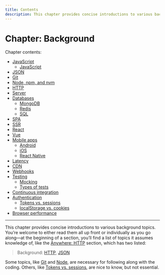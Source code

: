 ```yaml
---
title: Contents
description: This chapter provides concise introductions to various background topics.
---
```


# Chapter: Background

Chapter contents:

* [JavaScript](javascript.md)
  * [JavaScript](javascript.md#classes)
* [JSON](json.md)
* [Git](git.md)
* [Node, npm, and nvm](node-npm-and-nvm.md)
* [HTTP](http.md)
* [Server](server.md)
* [Databases](databases.md)
  * [MongoDB](databases.md#mongodb)
  * [Redis](databases.md#redis)
  * [SQL](databases.md#sql)
* [SPA](spa.md)
* [SSR](ssr.md)
* [React](react.md)
* [Vue](vue.md)
* [Mobile apps](mobile-apps.md)
  * [Android](mobile-apps.md#android)
  * [iOS](mobile-apps.md#ios)
  * [React Native](mobile-apps.md#react-native)
* [Latency](latency.md)
* [CDN](cdn.md)
* [Webhooks](webhooks.md)
* [Testing](testing.md)
  * [Mocking](testing.md#mocking)
  * [Types of tests](testing.md#types-of-tests)
* [Continuous integration](continuous-integration.md)
* [Authentication](authentication.md)
  * [Tokens vs. sessions](authentication.md#tokens-vs-sessions)
  * [localStorage vs. cookies](authentication.md#localstorage-vs-cookies)
* [Browser performance](browser-performance.md)

---

This chapter provides concise introductions to various background topics. You’re welcome to either read them all up front or individually as you go along—at the beginning of a section, you’ll find a list of topics it assumes knowledge of, like the [Anywhere: HTTP](../client/#anywhere-http) section, which has two listed:

> Background: [HTTP](http.md), [JSON](json.md)

Some topics, like [Git](git.md) and [Node](node.md), are necessary for following along with the coding. Others, like [Tokens vs. sessions](authentication.md#tokens-vs-sessions), are nice to know, but not essential.